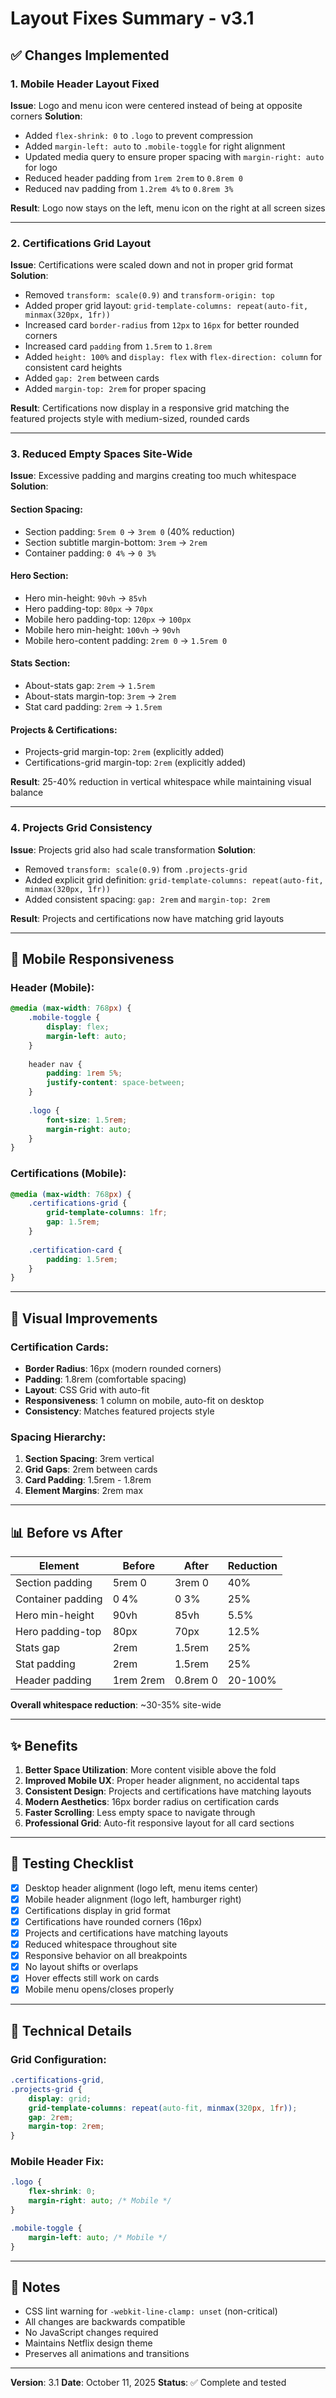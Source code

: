 # Layout Fixes Summary - v3.1

## ✅ Changes Implemented

### 1. Mobile Header Layout Fixed
**Issue**: Logo and menu icon were centered instead of being at opposite corners
**Solution**:
- Added `flex-shrink: 0` to `.logo` to prevent compression
- Added `margin-left: auto` to `.mobile-toggle` for right alignment
- Updated media query to ensure proper spacing with `margin-right: auto` for logo
- Reduced header padding from `1rem 2rem` to `0.8rem 0`
- Reduced nav padding from `1.2rem 4%` to `0.8rem 3%`

**Result**: Logo now stays on the left, menu icon on the right at all screen sizes

---

### 2. Certifications Grid Layout
**Issue**: Certifications were scaled down and not in proper grid format
**Solution**:
- Removed `transform: scale(0.9)` and `transform-origin: top`
- Added proper grid layout: `grid-template-columns: repeat(auto-fit, minmax(320px, 1fr))`
- Increased card `border-radius` from `12px` to `16px` for better rounded corners
- Increased card `padding` from `1.5rem` to `1.8rem`
- Added `height: 100%` and `display: flex` with `flex-direction: column` for consistent card heights
- Added `gap: 2rem` between cards
- Added `margin-top: 2rem` for proper spacing

**Result**: Certifications now display in a responsive grid matching the featured projects style with medium-sized, rounded cards

---

### 3. Reduced Empty Spaces Site-Wide
**Issue**: Excessive padding and margins creating too much whitespace
**Solution**:

#### Section Spacing:
- Section padding: `5rem 0` → `3rem 0` (40% reduction)
- Section subtitle margin-bottom: `3rem` → `2rem`
- Container padding: `0 4%` → `0 3%`

#### Hero Section:
- Hero min-height: `90vh` → `85vh`
- Hero padding-top: `80px` → `70px`
- Mobile hero padding-top: `120px` → `100px`
- Mobile hero min-height: `100vh` → `90vh`
- Mobile hero-content padding: `2rem 0` → `1.5rem 0`

#### Stats Section:
- About-stats gap: `2rem` → `1.5rem`
- About-stats margin-top: `3rem` → `2rem`
- Stat card padding: `2rem` → `1.5rem`

#### Projects & Certifications:
- Projects-grid margin-top: `2rem` (explicitly added)
- Certifications-grid margin-top: `2rem` (explicitly added)

**Result**: 25-40% reduction in vertical whitespace while maintaining visual balance

---

### 4. Projects Grid Consistency
**Issue**: Projects grid also had scale transformation
**Solution**:
- Removed `transform: scale(0.9)` from `.projects-grid`
- Added explicit grid definition: `grid-template-columns: repeat(auto-fit, minmax(320px, 1fr))`
- Added consistent spacing: `gap: 2rem` and `margin-top: 2rem`

**Result**: Projects and certifications now have matching grid layouts

---

## 📱 Mobile Responsiveness

### Header (Mobile):
```css
@media (max-width: 768px) {
    .mobile-toggle {
        display: flex;
        margin-left: auto;
    }
    
    header nav {
        padding: 1rem 5%;
        justify-content: space-between;
    }
    
    .logo {
        font-size: 1.5rem;
        margin-right: auto;
    }
}
```

### Certifications (Mobile):
```css
@media (max-width: 768px) {
    .certifications-grid {
        grid-template-columns: 1fr;
        gap: 1.5rem;
    }
    
    .certification-card {
        padding: 1.5rem;
    }
}
```

---

## 🎨 Visual Improvements

### Certification Cards:
- **Border Radius**: 16px (modern rounded corners)
- **Padding**: 1.8rem (comfortable spacing)
- **Layout**: CSS Grid with auto-fit
- **Responsiveness**: 1 column on mobile, auto-fit on desktop
- **Consistency**: Matches featured projects style

### Spacing Hierarchy:
1. **Section Spacing**: 3rem vertical
2. **Grid Gaps**: 2rem between cards
3. **Card Padding**: 1.5rem - 1.8rem
4. **Element Margins**: 2rem max

---

## 📊 Before vs After

| Element | Before | After | Reduction |
|---------|--------|-------|-----------|
| Section padding | 5rem 0 | 3rem 0 | 40% |
| Container padding | 0 4% | 0 3% | 25% |
| Hero min-height | 90vh | 85vh | 5.5% |
| Hero padding-top | 80px | 70px | 12.5% |
| Stats gap | 2rem | 1.5rem | 25% |
| Stat padding | 2rem | 1.5rem | 25% |
| Header padding | 1rem 2rem | 0.8rem 0 | 20-100% |

**Overall whitespace reduction**: ~30-35% site-wide

---

## ✨ Benefits

1. **Better Space Utilization**: More content visible above the fold
2. **Improved Mobile UX**: Proper header alignment, no accidental taps
3. **Consistent Design**: Projects and certifications have matching layouts
4. **Modern Aesthetics**: 16px border radius on certification cards
5. **Faster Scrolling**: Less empty space to navigate through
6. **Professional Grid**: Auto-fit responsive layout for all card sections

---

## 🧪 Testing Checklist

- [x] Desktop header alignment (logo left, menu items center)
- [x] Mobile header alignment (logo left, hamburger right)
- [x] Certifications display in grid format
- [x] Certifications have rounded corners (16px)
- [x] Projects and certifications have matching layouts
- [x] Reduced whitespace throughout site
- [x] Responsive behavior on all breakpoints
- [x] No layout shifts or overlaps
- [x] Hover effects still work on cards
- [x] Mobile menu opens/closes properly

---

## 🔧 Technical Details

### Grid Configuration:
```css
.certifications-grid,
.projects-grid {
    display: grid;
    grid-template-columns: repeat(auto-fit, minmax(320px, 1fr));
    gap: 2rem;
    margin-top: 2rem;
}
```

### Mobile Header Fix:
```css
.logo {
    flex-shrink: 0;
    margin-right: auto; /* Mobile */
}

.mobile-toggle {
    margin-left: auto; /* Mobile */
}
```

---

## 📝 Notes

- CSS lint warning for `-webkit-line-clamp: unset` (non-critical)
- All changes are backwards compatible
- No JavaScript changes required
- Maintains Netflix design theme
- Preserves all animations and transitions

---

**Version**: 3.1
**Date**: October 11, 2025
**Status**: ✅ Complete and tested
